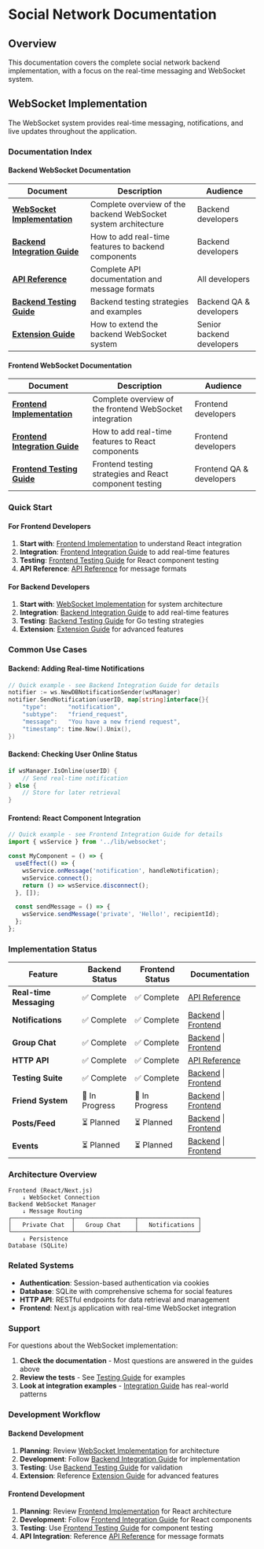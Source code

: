 # Social Network Documentation

## Overview

This documentation covers the complete social network backend implementation, with a focus on the real-time messaging and WebSocket system.

## WebSocket Implementation

The WebSocket system provides real-time messaging, notifications, and live updates throughout the application.

### Documentation Index

#### Backend WebSocket Documentation
| Document | Description | Audience |
|----------|-------------|----------|
| **[WebSocket Implementation](websocket-implementation.md)** | Complete overview of the backend WebSocket system architecture | Backend developers |
| **[Backend Integration Guide](websocket-integration-guide.md)** | How to add real-time features to backend components | Backend developers |
| **[API Reference](websocket-api-reference.md)** | Complete API documentation and message formats | All developers |
| **[Backend Testing Guide](websocket-testing-guide.md)** | Backend testing strategies and examples | Backend QA & developers |
| **[Extension Guide](websocket-extension-guide.md)** | How to extend the backend WebSocket system | Senior backend developers |

#### Frontend WebSocket Documentation
| Document | Description | Audience |
|----------|-------------|----------|
| **[Frontend Implementation](frontend-websocket-implementation.md)** | Complete overview of the frontend WebSocket integration | Frontend developers |
| **[Frontend Integration Guide](frontend-websocket-integration-guide.md)** | How to add real-time features to React components | Frontend developers |
| **[Frontend Testing Guide](frontend-websocket-testing-guide.md)** | Frontend testing strategies and React component testing | Frontend QA & developers |

### Quick Start

#### For Frontend Developers
1. **Start with**: [Frontend Implementation](frontend-websocket-implementation.md) to understand React integration
2. **Integration**: [Frontend Integration Guide](frontend-websocket-integration-guide.md) to add real-time features
3. **Testing**: [Frontend Testing Guide](frontend-websocket-testing-guide.md) for React component testing
4. **API Reference**: [API Reference](websocket-api-reference.md) for message formats

#### For Backend Developers
1. **Start with**: [WebSocket Implementation](websocket-implementation.md) for system architecture
2. **Integration**: [Backend Integration Guide](websocket-integration-guide.md) to add real-time features
3. **Testing**: [Backend Testing Guide](websocket-testing-guide.md) for Go testing strategies
4. **Extension**: [Extension Guide](websocket-extension-guide.md) for advanced features

### Common Use Cases

#### Backend: Adding Real-time Notifications
```go
// Quick example - see Backend Integration Guide for details
notifier := ws.NewDBNotificationSender(wsManager)
notifier.SendNotification(userID, map[string]interface{}{
    "type":      "notification",
    "subtype":   "friend_request",
    "message":   "You have a new friend request",
    "timestamp": time.Now().Unix(),
})
```

#### Backend: Checking User Online Status
```go
if wsManager.IsOnline(userID) {
    // Send real-time notification
} else {
    // Store for later retrieval
}
```

#### Frontend: React Component Integration
```javascript
// Quick example - see Frontend Integration Guide for details
import { wsService } from '../lib/websocket';

const MyComponent = () => {
  useEffect(() => {
    wsService.onMessage('notification', handleNotification);
    wsService.connect();
    return () => wsService.disconnect();
  }, []);

  const sendMessage = () => {
    wsService.sendMessage('private', 'Hello!', recipientId);
  };
};
```

### Implementation Status

| Feature | Backend Status | Frontend Status | Documentation |
|---------|----------------|-----------------|---------------|
| **Real-time Messaging** | ✅ Complete | ✅ Complete | [API Reference](websocket-api-reference.md) |
| **Notifications** | ✅ Complete | ✅ Complete | [Backend](websocket-integration-guide.md) \| [Frontend](frontend-websocket-integration-guide.md) |
| **Group Chat** | ✅ Complete | ✅ Complete | [Backend](websocket-implementation.md) \| [Frontend](frontend-websocket-implementation.md) |
| **HTTP API** | ✅ Complete | ✅ Complete | [API Reference](websocket-api-reference.md) |
| **Testing Suite** | ✅ Complete | ✅ Complete | [Backend](websocket-testing-guide.md) \| [Frontend](frontend-websocket-testing-guide.md) |
| **Friend System** | 🔄 In Progress | 🔄 In Progress | [Backend](websocket-integration-guide.md#friend-system-integration) \| [Frontend](frontend-websocket-integration-guide.md#friend-system-integration) |
| **Posts/Feed** | ⏳ Planned | ⏳ Planned | [Backend](websocket-integration-guide.md#posts-system-integration) \| [Frontend](frontend-websocket-integration-guide.md#posts-feed-system-integration) |
| **Events** | ⏳ Planned | ⏳ Planned | [Backend](websocket-integration-guide.md#group-events-integration) \| [Frontend](frontend-websocket-integration-guide.md#group-events-integration) |

### Architecture Overview

```
Frontend (React/Next.js)
    ↓ WebSocket Connection
Backend WebSocket Manager
    ↓ Message Routing
┌─────────────────┬─────────────────┬─────────────────┐
│   Private Chat  │   Group Chat    │   Notifications │
└─────────────────┴─────────────────┴─────────────────┘
    ↓ Persistence
Database (SQLite)
```

### Related Systems

- **Authentication**: Session-based authentication via cookies
- **Database**: SQLite with comprehensive schema for social features
- **HTTP API**: RESTful endpoints for data retrieval and management
- **Frontend**: Next.js application with real-time WebSocket integration

### Support

For questions about the WebSocket implementation:

1. **Check the documentation** - Most questions are answered in the guides above
2. **Review the tests** - See [Testing Guide](websocket-testing-guide.md) for examples
3. **Look at integration examples** - [Integration Guide](websocket-integration-guide.md) has real-world patterns

### Development Workflow

#### Backend Development
1. **Planning**: Review [WebSocket Implementation](websocket-implementation.md) for architecture
2. **Development**: Follow [Backend Integration Guide](websocket-integration-guide.md) for implementation
3. **Testing**: Use [Backend Testing Guide](websocket-testing-guide.md) for validation
4. **Extension**: Reference [Extension Guide](websocket-extension-guide.md) for advanced features

#### Frontend Development
1. **Planning**: Review [Frontend Implementation](frontend-websocket-implementation.md) for React architecture
2. **Development**: Follow [Frontend Integration Guide](frontend-websocket-integration-guide.md) for React components
3. **Testing**: Use [Frontend Testing Guide](frontend-websocket-testing-guide.md) for component testing
4. **API Integration**: Reference [API Reference](websocket-api-reference.md) for message formats
